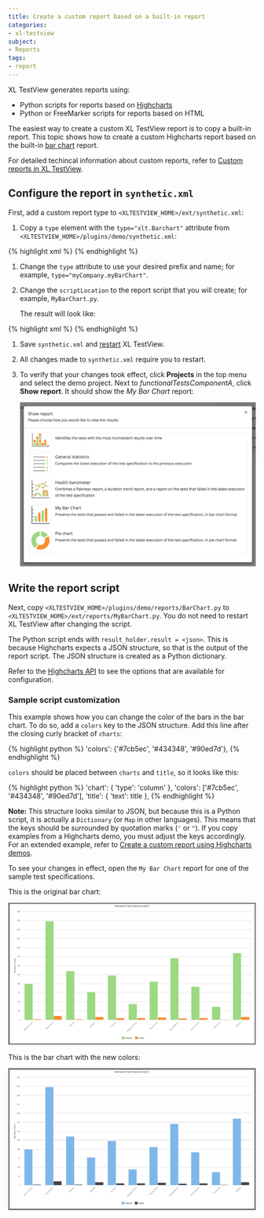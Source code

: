 ```yaml
---
title: Create a custom report based on a built-in report
categories:
- xl-testview
subject:
- Reports
tags:
- report
---
```


XL TestView generates reports using:

* Python scripts for reports based on [Highcharts](http://www.highcharts.com/)
* Python or FreeMarker scripts for reports based on HTML 

The easiest way to create a custom XL TestView report is to copy a built-in report. This topic shows how to create a custom Highcharts report based on the built-in [bar chart](/xl-testview/concept/reports.html#bar-chart) report.

For detailed techincal information about custom reports, refer to [Custom reports in XL TestView](/xl-testview/concept/custom-reports.html).

## Configure the report in `synthetic.xml`

First, add a custom report type to `<XLTESTVIEW_HOME>/ext/synthetic.xml`:

1. Copy a `type` element with the `type="xlt.Barchart"` attribute from `<XLTESTVIEW_HOME>/plugins/demo/synthetic.xml`:

{% highlight xml %}
<type type="xlt.BarChart" extends="xlt.Report">
    <property name="title" default="Bar chart"/>
    <property name="scriptLocation" default="reports/BarChart.py"/>
    <property name="iconName" default="bar-report-icon"/>
    <property name="userFriendlyDescription" default="Presents the tests that passed and failed in the latest execution of the test specification, in bar chart format"/>
    <property name="reportType" hidden="true" default="highchart"/>
</type>
{% endhighlight %}
    
1. Change the `type` attribute to use your desired prefix and name; for example, `type="myCompany.myBarChart"`.
1. Change the `scriptLocation` to the report script that you will create; for example, `MyBarChart.py`.

    The result will look like:
    
{% highlight xml %}
<type type="myCompany.myBarChart" extends="xlt.Report">
    <property name="title" default="My Bar Chart"/>
    <property name="scriptLocation" default="reports/MyBarChart.py"/>
    <property name="iconName" default="bar-report-icon"/>
    <property name="userFriendlyDescription"
          default="Presents the tests that passed and failed in the latest execution of the test specification, in bar chart format"/>
    <property name="reportType" hidden="true" default="highchart"/>
</type>
{% endhighlight %}

1. Save `synthetic.xml` and [restart](/xl-testview/how-to/start.html) XL TestView.
1. All changes made to `synthetic.xml` require you to restart.
1. To verify that your changes took effect, click **Projects** in the top menu and select the demo project. Next to *functionalTestsComponentA*, click **Show report**. It should show the *My Bar Chart* report:

    ![Report list with new custom report](images/report-list-with-custom-report.png)

## Write the report script

Next, copy `<XLTESTVIEW_HOME>/plugins/demo/reports/BarChart.py` to `<XLTESTVIEW_HOME>/ext/reports/MyBarChart.py`. You do not need to restart XL TestView after changing the script.

The Python script ends with `result_holder.result = <json>`. This is because Highcharts expects a JSON structure, so that is the output of the report script. The JSON structure is created as a Python dictionary.

Refer to the [Highcharts API](http://api.highcharts.com/highcharts) to see the options that are available for configuration.

### Sample script customization

This example shows how you can change the color of the bars in the bar chart. To do so, add a `colors` key to the JSON structure. Add this line after the closing curly bracket of `charts`:

{% highlight python %}
    'colors': {'#7cb5ec', '#434348', '#90ed7d'},
{% endhighlight %}

`colors` should be placed between `charts` and `title`, so it looks like this:

{% highlight python %}
    'chart': {
       'type': 'column'
    },
    'colors': ['#7cb5ec', '#434348', '#90ed7d'],
    'title': {
        'text': title
    },
{% endhighlight %}

**Note:** This structure looks similar to JSON, but because this is a Python script, it is actually a `Dictionary` (or `Map` in other languages). This means that the keys should be surrounded by quotation marks (`'` or `"`). If you copy examples from a Highcharts demo, you must adjust the keys accordingly. For an extended example, refer to [Create a custom report using Highcharts demos](/xl-testview/how-to/create-a-custom-report-using-highcharts-demos.html).

To see your changes in effect, open the `My Bar Chart` report for one of the sample test specifications.

This is the original bar chart:

![image](images/bar-chart-original.png)

This is the bar chart with the new colors:

![image](images/bar-chart-modified-color.png)
